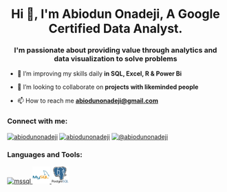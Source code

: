 <h1 align="center">Hi 👋, I'm Abiodun Onadeji, A Google Certified Data Analyst.</h1>
<h3 align="center">I'm passionate about providing value through analytics and data visualization to solve problems</h3>

- 🌱 I’m improving my skills daily **in SQL, Excel, R & Power Bi**

- 👯 I’m looking to collaborate on **projects with likeminded people**

- 📫 How to reach me **abiodunonadeji@gmail.com**

<h3 align="left">Connect with me:</h3>
<p align="left">
<a href="https://linkedin.com/in/abiodunonadeji" target="blank"><img align="center" src="https://raw.githubusercontent.com/rahuldkjain/github-profile-readme-generator/master/src/images/icons/Social/linked-in-alt.svg" alt="abiodunonadeji" height="30" width="40" /></a>
<a href="https://kaggle.com/abiodunonadeji" target="blank"><img align="center" src="https://raw.githubusercontent.com/rahuldkjain/github-profile-readme-generator/master/src/images/icons/Social/kaggle.svg" alt="abiodunonadeji" height="30" width="40" /></a>
<a href="https://medium.com/@abiodunonadeji" target="blank"><img align="center" src="https://raw.githubusercontent.com/rahuldkjain/github-profile-readme-generator/master/src/images/icons/Social/medium.svg" alt="@abiodunonadeji" height="30" width="40" /></a>
</p>

<h3 align="left">Languages and Tools:</h3>
<p align="left"> <a href="https://www.microsoft.com/en-us/sql-server" target="_blank" rel="noreferrer"> <img src="https://www.svgrepo.com/show/303229/microsoft-sql-server-logo.svg" alt="mssql" width="40" height="40"/> </a> <a href="https://www.mysql.com/" target="_blank" rel="noreferrer"> <img src="https://raw.githubusercontent.com/devicons/devicon/master/icons/mysql/mysql-original-wordmark.svg" alt="mysql" width="40" height="40"/> </a> <a href="https://www.postgresql.org" target="_blank" rel="noreferrer"> <img src="https://raw.githubusercontent.com/devicons/devicon/master/icons/postgresql/postgresql-original-wordmark.svg" alt="postgresql" width="40" height="40"/> </a> </p>
